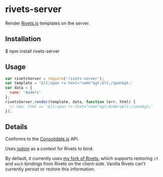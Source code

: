 # rivets-server

Render [Rivets.js][rivets] templates on the server.

## Installation

  $ npm install rivets-server

## Usage

```javascript
var rivetsServer = require('rivets-server');
var template = '&lt;span rv-text="name"&gt;&lt;/span&gt;'
var data = {
  name: 'Anders'
};
rivetsServer.render(template, data, function (err, html) {
  // now, html == '&lt;span rv-text="name"&gt;Anders&lt;/span&gt;'
});
```

## Details

Conforms to the [Consolidate.js][consolidate] API.

Uses [jsdom] as a context for Rivets to bind.

By default, it currently uses [my fork of Rivets][my-rivets], which supports
restoring `if` and `each` bindings from Rivets on the client-side.
Vanilla Rivets can't currently persist or restore this information.


[my-rivets]: https://github.com/AndersDJohnson/rivets/tree/revival
[rivets]: http://www.rivetsjs.com/docs/ "Rivets.js"
[jsdom]: https://github.com/tmpvar/jsdom
[consolidate]: https://github.com/visionmedia/consolidate.js/

